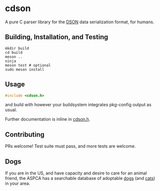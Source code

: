 # cdson

A pure C parser library for the [DSON](https://dogeon.xyz/) data serialization
format, for humans.

## Building, Installation, and Testing

```shell
mkdir build
cd build
meson ..
ninja
meson test # optional
sudo meson install
```

## Usage

```C
#include <cdson.h>
```

and build with however your buildsystem integrates pkg-config output as usual.

Further documentation is inline in
[cdson.h](https://github.com/frozencemetery/cdson/blob/main/cdson.h).

## Contributing

PRs welcome!  Test suite must pass, and more tests are welcome.

## Dogs

If you are in the US, and have capacity and desire to care for an animal
friend, the ASPCA has a searchable database of adoptable
[dogs](https://www.aspca.org/adopt-pet/adoptable-dogs-your-local-shelter) (and
[cats](https://www.aspca.org/adopt-pet/adoptable-cats-your-local-shelter)) in
your area.
